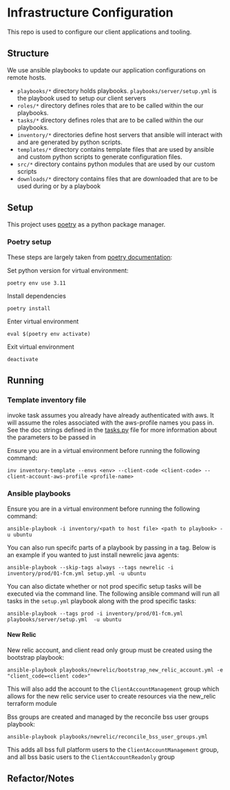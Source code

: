 # Infrastructure Configuration

This repo is used to configure our client applications and tooling. 

## Structure

We use ansible playbooks to update our application configurations on remote hosts. 

- `playbooks/*` directory holds playbooks. `playbooks/server/setup.yml` is the playbook used to setup our client servers
- `roles/*` directory defines roles that are to be called within the our playbooks. 
- `tasks/*` directory defines roles that are to be called within the our playbooks. 
- `inventory/*` directories define host servers that ansible will interact with and are generated by python scripts.
- `templates/*` directory contains template files that are used by ansible and custom python scripts to generate configuration files.
- `src/*` directory contains python modules that are used by our custom scripts
- `downloads/*` directory contains files that are downloaded that are to be used during or by a playbook

## Setup 

This project uses [poetry](https://python-poetry.org/docs/) as a python package manager.

### Poetry setup

These steps are largely taken from [poetry documentation](https://python-poetry.org/docs/managing-environments/):

Set python version for virtual environment:
```
poetry env use 3.11
```

Install dependencies
```
poetry install 
```

Enter virtual environment
```
eval $(poetry env activate)
```

Exit virtual environment
```
deactivate
```

## Running 

### Template inventory file

invoke task assumes you already have already authenticated with aws. It will assume the roles associated with the aws-profile names you pass in. See the doc strings defined in the [tasks.py](tasks.py) file for more information about the parameters to be passed in

Ensure you are in a virtual environment before running the following command:

```
inv inventory-template --envs <env> --client-code <client-code> --client-account-aws-profile <profile-name>
```

### Ansible playbooks
Ensure you are in a virtual environment before running the following command:

```
ansible-playbook -i inventory/<path to host file> <path to playbook> -u ubuntu
```

You can also run specifc parts of a playbook by passing in a tag. Below is an example if you wanted to just install newrelic java agents:
```
ansible-playbook --skip-tags always --tags newrelic -i inventory/prod/01-fcm.yml setup.yml -u ubuntu
```

You can also dictate whether or not prod specific setup tasks will be executed via the command line. The following ansible command will run all tasks in the `setup.yml` playbook along with the prod specific tasks:

```
ansible-playbook --tags prod -i inventory/prod/01-fcm.yml playbooks/server/setup.yml  -u ubuntu
```

#### New Relic
New relic account, and client read only group must be created using the bootstrap playbook:
```
ansible-playbook playbooks/newrelic/bootstrap_new_relic_account.yml -e "client_code=<client code>"
```
This will also add the account to the `ClientAccountManagement` group which allows for the new relic service user to create resources via the new_relic terraform module

Bss groups are created and managed by the reconcile bss user groups playbook:
```
ansible-playbook playbooks/newrelic/reconcile_bss_user_groups.yml
```

This adds all bss full platform users to the `ClientAccountManagement` group, and all bss basic users to the `ClientAccountReadonly` group

## Refactor/Notes

